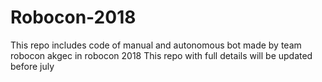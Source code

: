 # Robocon-2018
This repo includes code of manual and autonomous bot made by team robocon akgec in robocon 2018
This repo with full details will be updated before july
